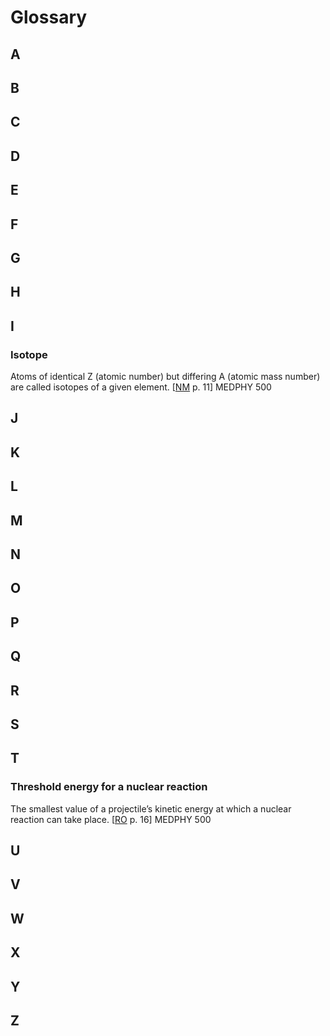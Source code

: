 # Glossary

## A
## B
## C
## D
## E
## F
## G
## H
## I
### Isotope
Atoms of identical Z (atomic number) but differing A (atomic mass number) are called isotopes of a given element. 
[<a href = https://www-pub.iaea.org/MTCD/Publications/PDF/Pub1617web-1294055.pdf>NM</a> p. 11] MEDPHY 500
## J
## K
## L
## M
## N
## O
## P
## Q
## R
## S
## T
### Threshold energy for a nuclear reaction 
The smallest value of a projectile’s kinetic energy at which a nuclear reaction can take place. 
[<a href = https://www-pub.iaea.org/mtcd/publications/pdf/pub1196_web.pdf>RO</a> p. 16] MEDPHY 500
## U
## V
## W
## X
## Y
## Z
